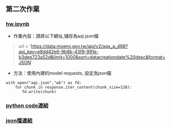 ## 第二次作業
### [hw.ipynb](./hw.ipynb)

- 作業內容：請將以下網址,儲存為aqi.json檔
>url = 'https://data.moenv.gov.tw/api/v2/aqx_p_488?api_key=e8dd42e6-9b8b-43f8-991e-b3dee723a52d&limit=1000&sort=datacreationdate%20desc&format=JSON'

- 方法：使用內建的model requests, 設定為json檔  
```
with open("aqi.json","wb") as fd:  
    for chunk in response.iter_content(chunk_size=128):  
       fd.write(chunk)
```
### [python code連結](./hwcode.py)
### [json檔連結](./aqi.json)